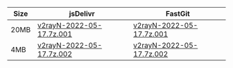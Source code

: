 |    Size   |     jsDelivr  | FastGit |
|  ---  |  ---  |  ---  |
| 20MB | [v2rayN-2022-05-17.7z.001](https://cdn.jsdelivr.net/gh/googleians/v2rayN-32@main/v2rayN-2022-05-17.7z.001) | [v2rayN-2022-05-17.7z.001](https://raw.fastgit.org/googleians/v2rayN-32/main/v2rayN-2022-05-17.7z.001) |
| 4MB | [v2rayN-2022-05-17.7z.002](https://cdn.jsdelivr.net/gh/googleians/v2rayN-32@main/v2rayN-2022-05-17.7z.002) | [v2rayN-2022-05-17.7z.002](https://raw.fastgit.org/googleians/v2rayN-32/main/v2rayN-2022-05-17.7z.002) |

